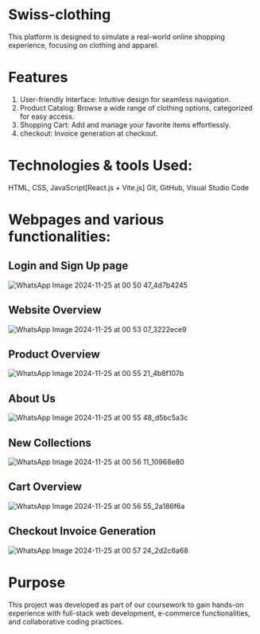 # Swiss-clothing
This platform is designed to simulate a real-world online shopping experience, focusing on clothing and apparel.

# Features
1. User-friendly Interface: Intuitive design for seamless navigation.
2. Product Catalog: Browse a wide range of clothing options, categorized for easy access.
3. Shopping Cart: Add and manage your favorite items effortlessly.
4. checkout: Invoice generation at checkout.

# Technologies & tools Used:
HTML, CSS, JavaScript[React.js + Vite.js]
Git, GitHub, Visual Studio Code

# Webpages and various functionalities:
## Login and Sign Up page
![WhatsApp Image 2024-11-25 at 00 50 47_4d7b4245](https://github.com/user-attachments/assets/e5460fcf-becd-4088-97c8-b67d7203e830)
## Website Overview
![WhatsApp Image 2024-11-25 at 00 53 07_3222ece9](https://github.com/user-attachments/assets/bf0e449b-f3e0-4f78-9fc7-b304135b2dd1)
## Product Overview
![WhatsApp Image 2024-11-25 at 00 55 21_4b8f107b](https://github.com/user-attachments/assets/ee5783a1-828b-4786-ab26-dbc4e3eab61b)
## About Us
![WhatsApp Image 2024-11-25 at 00 55 48_d5bc5a3c](https://github.com/user-attachments/assets/26b30551-05b8-4618-90c2-0aae9241fffa)
## New Collections
![WhatsApp Image 2024-11-25 at 00 56 11_10968e80](https://github.com/user-attachments/assets/946904d8-e794-4c67-843f-53a4315efe53)
## Cart Overview
![WhatsApp Image 2024-11-25 at 00 56 55_2a186f6a](https://github.com/user-attachments/assets/d0ac54dc-3730-4c2d-af8c-5da86948f32f)
## Checkout Invoice Generation
![WhatsApp Image 2024-11-25 at 00 57 24_2d2c6a68](https://github.com/user-attachments/assets/01d64e8f-70b2-43d2-b489-ac2ca33f28e9)


# Purpose
This project was developed as part of our coursework to gain hands-on experience with full-stack web development, e-commerce functionalities, and collaborative coding practices.
